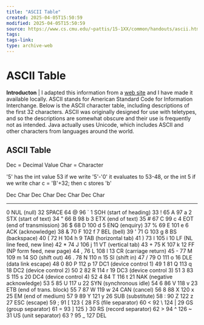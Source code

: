 ```yaml
---
title: "ASCII Table"
created: 2025-04-05T15:50:59
modified: 2025-04-05T15:50:59
source: https://www.cs.cmu.edu/~pattis/15-1XX/common/handouts/ascii.html
tags:
tags-link:
type: archive-web
---
```



# ASCII Table

**Introducton** |  I adapted this information from a [web site](http://members.tripod.com/~plangford/ascii.html) and I have made it available locally.  ASCII stands for American Standard Code for Information Interchange. Below is the ASCII character table, including descriptions of the first 32 characters. ASCII was originally designed for use with teletypes, and so the descriptions are somewhat obscure and their use is frequently not as intended.  Java actually uses Unicode, which includes ASCII and other characters from languages around the world. 

## ASCII Table

Dec  = Decimal Value
Char = Character

'5' has the int value 53
if we write '5'-'0' it evaluates to 53-48, or the int 5
if we write char c = 'B'+32; then c stores 'b'


Dec  Char                           Dec  Char     Dec  Char     Dec  Char
---------                           ---------     ---------     ----------
  0  NUL (null)                      32  SPACE     64  @         96  `
  1  SOH (start of heading)          33  !         65  A         97  a
  2  STX (start of text)             34  "         66  B         98  b
  3  ETX (end of text)               35  #         67  C         99  c
  4  EOT (end of transmission)       36  $         68  D        100  d
  5  ENQ (enquiry)                   37  %         69  E        101  e
  6  ACK (acknowledge)               38  &         70  F        102  f
  7  BEL (bell)                      39  '         71  G        103  g
  8  BS  (backspace)                 40  (         72  H        104  h
  9  TAB (horizontal tab)            41  )         73  I        105  i
  10  LF  (NL line feed, new line)    42  *         74  J        106  j
  11  VT  (vertical tab)              43  +         75  K        107  k
  12  FF  (NP form feed, new page)    44  ,         76  L        108  l
  13  CR  (carriage return)           45  -         77  M        109  m
  14  SO  (shift out)                 46  .         78  N        110  n
  15  SI  (shift in)                  47  /         79  O        111  o
  16  DLE (data link escape)          48  0         80  P        112  p
  17  DC1 (device control 1)          49  1         81  Q        113  q
  18  DC2 (device control 2)          50  2         82  R        114  r
  19  DC3 (device control 3)          51  3         83  S        115  s
  20  DC4 (device control 4)          52  4         84  T        116  t
  21  NAK (negative acknowledge)      53  5         85  U        117  u
  22  SYN (synchronous idle)          54  6         86  V        118  v
  23  ETB (end of trans. block)       55  7         87  W        119  w
  24  CAN (cancel)                    56  8         88  X        120  x
  25  EM  (end of medium)             57  9         89  Y        121  y
  26  SUB (substitute)                58  :         90  Z        122  z
  27  ESC (escape)                    59  ;         91  [        123  {
  28  FS  (file separator)            60  <         92  \        124  |
  29  GS  (group separator)           61  =         93  ]        125  }
  30  RS  (record separator)          62  >         94  ^        126  ~
  31  US  (unit separator)            63  ?         95  _        127  DEL
